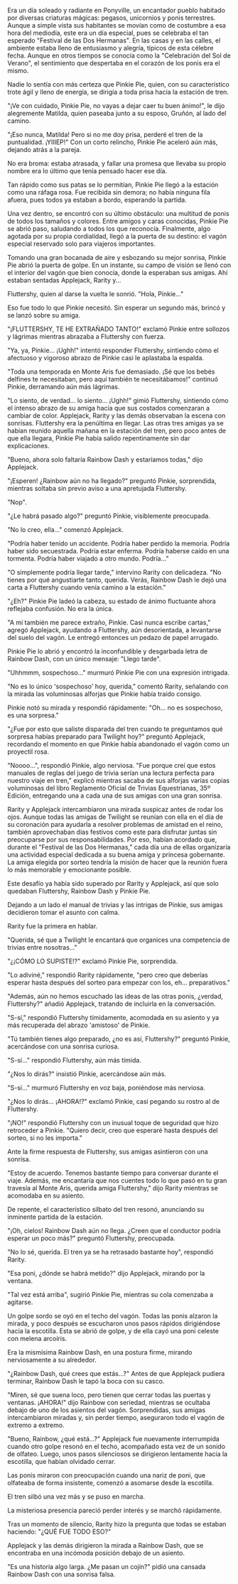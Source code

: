 Era un día soleado y radiante en Ponyville, un encantador pueblo habitado por diversas criaturas mágicas: pegasos, unicornios y ponis terrestres. Aunque a simple vista sus habitantes se movían como de costumbre a esa hora del mediodía, este era un día especial, pues se celebraba el tan esperado "Festival de las Dos Hermanas". En las casas y en las calles, el ambiente estaba lleno de entusiasmo y alegría, típicos de esta célebre fecha. Aunque en otros tiempos se conocía como la "Celebración del Sol de Verano", el sentimiento que despertaba en el corazón de los ponis era el mismo.

Nadie lo sentía con más certeza que Pinkie Pie, quien, con su característico trote ágil y lleno de energía, se dirigía a toda prisa hacia la estación de tren.

"¡Ve con cuidado, Pinkie Pie, no vayas a dejar caer tu buen ánimo!", le dijo alegremente Matilda, quien paseaba junto a su esposo, Gruñón, al lado del camino.

"¡Eso nunca, Matilda! Pero si no me doy prisa, perderé el tren de la puntualidad. ¡YIIIEP!" Con un corto relincho, Pinkie Pie aceleró aún más, dejando atrás a la pareja.

No era broma: estaba atrasada, y fallar una promesa que llevaba su propio nombre era lo último que tenía pensado hacer ese día.

Tan rápido como sus patas se lo permitían, Pinkie Pie llegó a la estación como una ráfaga rosa. Fue recibida sin demora; no había ninguna fila afuera, pues todos ya estaban a bordo, esperando la partida.

Una vez dentro, se encontró con su último obstáculo: una multitud de ponis de todos los tamaños y colores. Entre amigos y caras conocidas, Pinkie Pie se abrió paso, saludando a todos los que reconocía. Finalmente, algo agotada por su propia cordialidad, llegó a la puerta de su destino: el vagón especial reservado solo para viajeros importantes.

Tomando una gran bocanada de aire y esbozando su mejor sonrisa, Pinkie Pie abrió la puerta de golpe. En un instante, su campo de visión se llenó con el interior del vagón que bien conocía, donde la esperaban sus amigas. Ahí estaban sentadas Applejack, Rarity y...

Fluttershy, quien al darse la vuelta le sonrió. "Hola, Pinkie..."

Eso fue todo lo que Pinkie necesitó. Sin esperar un segundo más, brincó y se lanzó sobre su amiga.

"¡FLUTTERSHY, TE HE EXTRAÑADO TANTO!" exclamó Pinkie entre sollozos y lágrimas mientras abrazaba a Fluttershy con fuerza.

"Ya, ya, Pinkie… ¡Ughh!" intentó responder Fluttershy, sintiendo cómo el afectuoso y vigoroso abrazo de Pinkie casi le aplastaba la espalda.

"Toda una temporada en Monte Aris fue demasiado. ¡Sé que los bebés delfines te necesitaban, pero aquí también te necesitábamos!" continuó Pinkie, derramando aún más lágrimas.

"Lo siento, de verdad... lo siento… ¡Ughh!" gimió Fluttershy, sintiendo cómo el intenso abrazo de su amiga hacía que sus costados comenzaran a cambiar de color.
Applejack, Rarity y las demás observaban la escena con sonrisas. Fluttershy era la penúltima en llegar. Las otras tres amigas ya se habían reunido aquella mañana en la estación del tren, pero poco antes de que ella llegara, Pinkie Pie había salido repentinamente sin dar explicaciones.

"Bueno, ahora solo faltaría Rainbow Dash y estaríamos todas," dijo Applejack.

"¡Esperen! ¿Rainbow aún no ha llegado?" preguntó Pinkie, sorprendida, mientras soltaba sin previo aviso a una apretujada Fluttershy.

"Nop".

"¿Le habrá pasado algo?" preguntó Pinkie, visiblemente preocupada.

"No lo creo, ella..." comenzó Applejack.

"Podría haber tenido un accidente. Podría haber perdido la memoria. Podría haber sido secuestrada. Podría estar enferma. Podría haberse caído en una tormenta. Podría haber viajado a otro mundo. Podría..."

"O simplemente podría llegar tarde," intervino Rarity con delicadeza. "No tienes por qué angustiarte tanto, querida. Verás, Rainbow Dash le dejó una carta a Fluttershy cuando venía camino a la estación."

"¿Eh?" Pinkie Pie ladeó la cabeza, su estado de ánimo fluctuante ahora reflejaba confusión. No era la única.

"A mí también me parece extraño, Pinkie. Casi nunca escribe cartas," agregó Applejack, ayudando a Fluttershy, aún desorientada, a levantarse del suelo del vagón. Le entregó entonces un pedazo de papel arrugado.

Pinkie Pie lo abrió y encontró la inconfundible y desgarbada letra de Rainbow Dash, con un único mensaje: "Llego tarde".

"Uhhmmm, sospechoso..." murmuró Pinkie Pie con una expresión intrigada.

"No es lo único 'sospechoso' hoy, querida," comentó Rarity, señalando con la mirada las voluminosas alforjas que Pinkie había traído consigo.

Pinkie notó su mirada y respondió rápidamente: "Oh... no es sospechoso, es una sorpresa."

"¿Fue por esto que saliste disparada del tren cuando te preguntamos qué sorpresa habías preparado para Twilight hoy?" preguntó Applejack, recordando el momento en que Pinkie había abandonado el vagón como un proyectil rosa.

"Noooo...", respondió Pinkie, algo nerviosa. "Fue porque creí que estos manuales de reglas del juego de trivia serían una lectura perfecta para nuestro viaje en tren," explicó mientras sacaba de sus alforjas varias copias voluminosas del libro Reglamento Oficial de Trivias Equestrianas, 35º Edición, entregando una a cada una de sus amigas con una gran sonrisa.

Rarity y Applejack intercambiaron una mirada suspicaz antes de rodar los ojos. Aunque todas las amigas de Twilight se reunían con ella en el día de su coronación para ayudarla a resolver problemas de amistad en el reino, también aprovechaban días festivos como este para disfrutar juntas sin preocuparse por sus responsabilidades. Por eso, habían acordado que, durante el "Festival de las Dos Hermanas," cada día una de ellas organizaría una actividad especial dedicada a su buena amiga y princesa gobernante. La amiga elegida por sorteo tendría la misión de hacer que la reunión fuera lo más memorable y emocionante posible.

Este desafío ya había sido superado por Rarity y Applejack, así que solo quedaban Fluttershy, Rainbow Dash y Pinkie Pie.

Dejando a un lado el manual de trivias y las intrigas de Pinkie, sus amigas decidieron tomar el asunto con calma.

Rarity fue la primera en hablar.

"Querida, sé que a Twilight le encantará que organices una competencia de trivias entre nosotras..." 

"¿¡CÓMO LO SUPISTE!?" exclamó Pinkie Pie, sorprendida.

"Lo adiviné," respondió Rarity rápidamente, "pero creo que deberías esperar hasta después del sorteo para empezar con los, eh... preparativos."

"Además, aún no hemos escuchado las ideas de las otras ponis, ¿verdad, Fluttershy?" añadió Applejack, tratando de incluirla en la conversación.

"S-sí," respondió Fluttershy tímidamente, acomodada en su asiento y ya más recuperada del abrazo 'amistoso' de Pinkie.

"Tú también tienes algo preparado, ¿no es así, Fluttershy?" preguntó Pinkie, acercándose con una sonrisa curiosa.

"S-sí..." respondió Fluttershy, aún más tímida.

"¿Nos lo dirás?" insistió Pinkie, acercándose aún más.

"S-sí..." murmuró Fluttershy en voz baja, poniéndose más nerviosa.

"¿Nos lo dirás... ¡AHORA!?" exclamó Pinkie, casi pegando su rostro al de Fluttershy.

"¡NO!" respondió Fluttershy con un inusual toque de seguridad que hizo retroceder a Pinkie. "Quiero decir, creo que esperaré hasta después del sorteo, si no les importa."

Ante la firme respuesta de Fluttershy, sus amigas asintieron con una sonrisa.

"Estoy de acuerdo. Tenemos bastante tiempo para conversar durante el viaje. Además, me encantaría que nos cuentes todo lo que pasó en tu gran travesía al Monte Aris, querida amiga Fluttershy," dijo Rarity mientras se acomodaba en su asiento.

De repente, el característico silbato del tren resonó, anunciando su inminente partida de la estación.

"¡Oh, cielos! Rainbow Dash aún no llega. ¿Creen que el conductor podría esperar un poco más?" preguntó Fluttershy, preocupada.

"No lo sé, querida. El tren ya se ha retrasado bastante hoy", respondió Rarity.

"Esa poni, ¿dónde se habrá metido?" dijo Applejack, mirando por la ventana.

"Tal vez está arriba", sugirió Pinkie Pie, mientras su cola comenzaba a agitarse.

Un golpe sordo se oyó en el techo del vagón. Todas las ponis alzaron la mirada, y poco después se escucharon unos pasos rápidos dirigiéndose hacia la escotilla. Esta se abrió de golpe, y de ella cayó una poni celeste con melena arcoíris.

Era la mismísima Rainbow Dash, en una postura firme, mirando nerviosamente a su alrededor.

"¿Rainbow Dash, qué crees que estás...?" Antes de que Applejack pudiera terminar, Rainbow Dash le tapó la boca con su casco.

"Miren, sé que suena loco, pero tienen que cerrar todas las puertas y ventanas. ¡AHORA!" dijo Rainbow con seriedad, mientras se ocultaba debajo de uno de los asientos del vagón. Sorprendidas, sus amigas intercambiaron miradas y, sin perder tiempo, aseguraron todo el vagón de extremo a extremo.

"Bueno, Rainbow, ¿qué está...?" Applejack fue nuevamente interrumpida cuando otro golpe resonó en el techo, acompañado esta vez de un sonido de olfateo. Luego, unos pasos silenciosos se dirigieron lentamente hacia la escotilla, que habían olvidado cerrar.

Las ponis miraron con preocupación cuando una nariz de poni, que olfateaba de forma insistente, comenzó a asomarse desde la escotilla.

El tren silbó una vez más y se puso en marcha.

La misteriosa presencia pareció perder interés y se marchó rápidamente.

Tras un momento de silencio, Rarity hizo la pregunta que todas se estaban haciendo: "¿QUÉ FUE TODO ESO?"

Applejack y las demás dirigieron la mirada a Rainbow Dash, que se encontraba en una incómoda posición debajo de un asiento.

"Es una historia algo larga. ¿Me pasan un cojín?" pidió una cansada Rainbow Dash con una sonrisa falsa.

